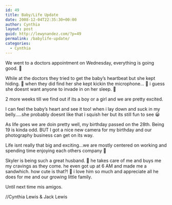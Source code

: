 ```yaml
---
id: 49
title: Baby/Life Update
date: 2008-12-04T22:35:30+00:00
author: Cynthia
layout: post
guid: http://lewynandez.com/?p=49
permalink: /babylife-update/
categories:
  - Cynthia
---
```

We went to a doctors appointment on Wednesday, everything is going good. 🙂

While at the doctors they tried to get the baby&#8217;s heartbeat but she kept hiding. 🙂 when they did find her she kept kickin the microphone&#8230; 🙂 i guess she doesnt want anyone to invade in on her sleep. 🙂

2 more weeks till we find out if its a boy or a girl and we are pretty excited.

I can feel the baby&#8217;s heart and see it too! when i lay down and suck in my belly&#8230;..she probably doesnt like that i squish her but its still fun to see 😀

As life goes we are doin pretty well, my birthday passed on the 28th. Being 19 is kinda odd. BUT I got a nice new camera for my birthday and our photography business can get on its way.

Life isnt really that big and exciting&#8230;we are mostly centered on working and spending time enjoying each others company 🙂

Skyler is being such a great husband. 🙂 he takes care of me and buys me my cravings as they come. he even got up at 6 AM and made me a sandwhich. how cute is that?! 🙂 i love him so much and appreciate all he does for me and our growing little family.

Until next time mis amigos.

//Cynthia Lewis & Jack Lewis